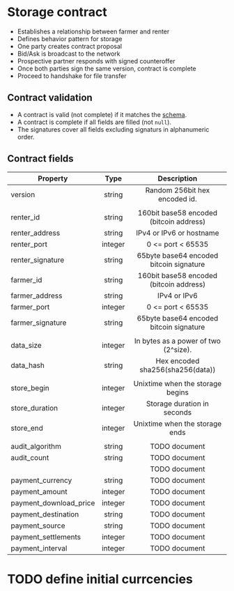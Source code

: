 # Storage contract

* Establishes a relationship between farmer and renter
* Defines behavior pattern for storage
* One party creates contract proposal
* Bid/Ask is broadcast to the network
* Prospective partner responds with signed counteroffer
* Once both parties sign the same version, contract is complete
* Proceed to handshake for file transfer 


## Contract validation

 * A contract is valid (not complete) if it matches the [schema](schema.json).
 * A contract is complete if all fields are filled (not `null`).
 * The signatures cover all fields excluding signaturs in alphanumeric order.


## Contract fields

| Property                  | Type                  | Description                               |
|---------------------------|:---------------------:|:-----------------------------------------:|
| version                   | string                | Random 256bit hex encoded id.             |
|                           |                       |                                           |
| renter_id                 | string                | 160bit base58 encoded (bitcoin address)   |
| renter_address            | string                | IPv4 or IPv6 or hostname                  |
| renter_port               | integer               | 0 <= port < 65535                         |
| renter_signature          | string                | 65byte base64 encoded bitcoin signature   |
| farmer_id                 | string                | 160bit base58 encoded (bitcoin address)   |
| farmer_address            | string                | IPv4 or IPv6                              |
| farmer_port               | integer               | 0 <= port < 65535                         |
| farmer_signature          | string                | 65byte base64 encoded bitcoin signature   |
|                           |                       |                                           |
| data_size                 | integer               | In bytes as a power of two (2^size).      |
| data_hash                 | string                | Hex encoded sha256(sha256(data))          |
|                           |                       |                                           |
| store_begin               | integer               | Unixtime when the storage begins          |
| store_duration            | integer               | Storage duration in seconds               |
| store_end                 | integer               | Unixtime when the storage ends            |
|                           |                       |                                           |
| audit_algorithm           | string                | TODO document                             |
| audit_count               | string                | TODO document                             |
|                           |                       | TODO document                             |
| payment_currency          | string                | TODO document                             |
| payment_amount            | integer               | TODO document                             |
| payment_download_price    | integer               | TODO document                             |
| payment_destination       | string                | TODO document                             |
| payment_source            | string                | TODO document                             |
| payment_settlements       | integer               | TODO document                             |
| payment_interval          | integer               | TODO document                             |


# TODO define initial currcencies

